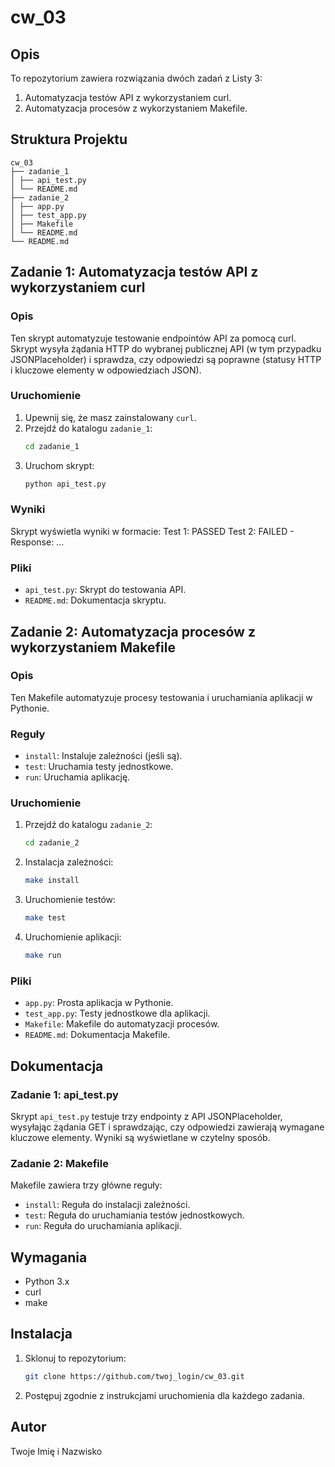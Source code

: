 # cw_03

## Opis
To repozytorium zawiera rozwiązania dwóch zadań z Listy 3:
1. Automatyzacja testów API z wykorzystaniem curl.
2. Automatyzacja procesów z wykorzystaniem Makefile.

## Struktura Projektu

```
cw_03
├── zadanie_1
│ ├── api_test.py
│ └── README.md
├── zadanie_2
│ ├── app.py
│ ├── test_app.py
│ ├── Makefile
│ └── README.md
└── README.md
```

## Zadanie 1: Automatyzacja testów API z wykorzystaniem curl

### Opis
Ten skrypt automatyzuje testowanie endpointów API za pomocą curl. Skrypt wysyła żądania HTTP do wybranej publicznej API (w tym przypadku JSONPlaceholder) i sprawdza, czy odpowiedzi są poprawne (statusy HTTP i kluczowe elementy w odpowiedziach JSON).

### Uruchomienie
1. Upewnij się, że masz zainstalowany `curl`.
2. Przejdź do katalogu `zadanie_1`:
    ```sh
    cd zadanie_1
    ```
3. Uruchom skrypt:
    ```sh
    python api_test.py
    ```

### Wyniki
Skrypt wyświetla wyniki w formacie:
Test 1: PASSED
Test 2: FAILED - Response: ...

### Pliki
- `api_test.py`: Skrypt do testowania API.
- `README.md`: Dokumentacja skryptu.

## Zadanie 2: Automatyzacja procesów z wykorzystaniem Makefile

### Opis
Ten Makefile automatyzuje procesy testowania i uruchamiania aplikacji w Pythonie.

### Reguły
- `install`: Instaluje zależności (jeśli są).
- `test`: Uruchamia testy jednostkowe.
- `run`: Uruchamia aplikację.

### Uruchomienie
1. Przejdź do katalogu `zadanie_2`:
    ```sh
    cd zadanie_2
    ```
2. Instalacja zależności:
    ```sh
    make install
    ```
3. Uruchomienie testów:
    ```sh
    make test
    ```
4. Uruchomienie aplikacji:
    ```sh
    make run
    ```

### Pliki
- `app.py`: Prosta aplikacja w Pythonie.
- `test_app.py`: Testy jednostkowe dla aplikacji.
- `Makefile`: Makefile do automatyzacji procesów.
- `README.md`: Dokumentacja Makefile.

## Dokumentacja

### Zadanie 1: api_test.py
Skrypt `api_test.py` testuje trzy endpointy z API JSONPlaceholder, wysyłając żądania GET i sprawdzając, czy odpowiedzi zawierają wymagane kluczowe elementy. Wyniki są wyświetlane w czytelny sposób.

### Zadanie 2: Makefile
Makefile zawiera trzy główne reguły:
- `install`: Reguła do instalacji zależności.
- `test`: Reguła do uruchamiania testów jednostkowych.
- `run`: Reguła do uruchamiania aplikacji.

## Wymagania
- Python 3.x
- curl
- make

## Instalacja
1. Sklonuj to repozytorium:
    ```sh
    git clone https://github.com/twoj_login/cw_03.git
    ```
2. Postępuj zgodnie z instrukcjami uruchomienia dla każdego zadania.

## Autor
Twoje Imię i Nazwisko

